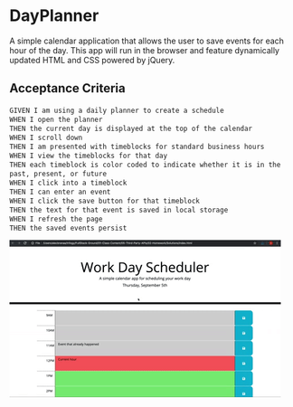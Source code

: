 # DayPlanner
 A  simple calendar application that allows the user to save events for each hour of the day. This app will run in the browser and feature dynamically updated HTML and CSS powered by jQuery.



## Acceptance Criteria

```
GIVEN I am using a daily planner to create a schedule
WHEN I open the planner
THEN the current day is displayed at the top of the calendar
WHEN I scroll down
THEN I am presented with timeblocks for standard business hours
WHEN I view the timeblocks for that day
THEN each timeblock is color coded to indicate whether it is in the past, present, or future
WHEN I click into a timeblock
THEN I can enter an event
WHEN I click the save button for that timeblock
THEN the text for that event is saved in local storage
WHEN I refresh the page
THEN the saved events persist
```

![day planner demo](./Assets/05-third-party-apis-homework-demo.gif)
